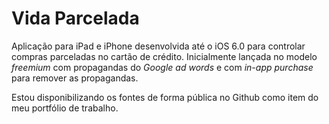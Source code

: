# Vida Parcelada

Aplicação para iPad e iPhone desenvolvida até o iOS 6.0 para controlar compras parceladas no cartão de crédito. Inicialmente lançada no modelo *freemium* com propagandas do *Google ad words* e com *in-app purchase* para remover as propagandas.

Estou disponibilizando os fontes de forma pública no Github como item do meu portfólio de trabalho.

